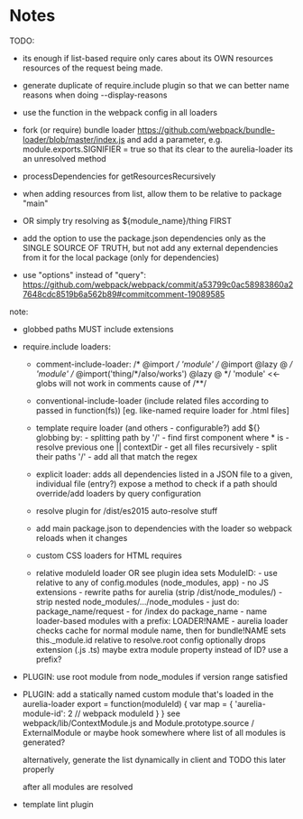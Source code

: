 # Notes

TODO:
  - its enough if list-based require only cares about its OWN resources
    resources of the request being made.

  - generate duplicate of require.include plugin so that we can better name reasons when doing --display-reasons

  - use the function in the webpack config in all loaders
  - fork (or require) bundle loader https://github.com/webpack/bundle-loader/blob/master/index.js 
    and add a parameter, e.g. module.exports.SIGNIFIER = true
    so that its clear to the aurelia-loader its an unresolved method
  - processDependencies for getResourcesRecursively
  - when adding resources from list, allow them to be relative to package "main" 
  - OR simply try resolving as ${module_name}/thing FIRST
  - add the option to use the package.json dependencies only as the SINGLE SOURCE OF TRUTH, 
    but not add any external dependencies from it for the local package (only for dependencies)
  - use "options" instead of "query": https://github.com/webpack/webpack/commit/a53799c0ac58983860a27648cdc8519b6a562b89#commitcomment-19089585

note:
- globbed paths MUST include extensions

- require.include loaders:
  - comment-include-loader:
      /* @import */ 'module'
      /* @import @lazy @ */ 'module'
      /* @import('thing/*/also/works') @lazy @ */ 'module' <<- globs will not work in comments cause of /**/
      
  - conventional-include-loader (include related files according to passed in function(fs)) [eg. like-named require loader for .html files]
  - template require loader
      <require from="..." lazy bundle="abc"> (and others - configurable?)
      add ${} globbing by:
        - splitting path by '/'
        - find first component where * is
        - resolve previous one || contextDir
        - get all files recursively
        - split their paths '/'
        - add all that match the regex 
  - explicit loader: 
      adds all dependencies listed in a JSON file to a given, individual file (entry?)
      expose a method to check if a path should override/add loaders by query configuration
  - resolve plugin for /dist/es2015 auto-resolve stuff
  - add main package.json to dependencies with the loader so webpack reloads when it changes
  - custom CSS loaders for HTML requires
  - relative moduleId loader OR see plugin idea
      sets ModuleID:
        - use relative to any of config.modules (node_modules, app)
        - no JS extensions
        - rewrite paths for aurelia (strip /dist/node_modules/)
        - strip nested node_modules/.../node_modules
        - just do: package_name/request
        - for /index do package_name
        - name loader-based modules with a prefix: LOADER!NAME
        - aurelia loader checks cache for normal module name, then for bundle!NAME
      sets this._module.id relative to resolve.root config
      optionally drops extension (.js .ts)
      maybe extra module property instead of ID?
      use a prefix?
- PLUGIN: use root module from node_modules if version range satisfied
- PLUGIN: add a statically named custom module that's loaded in the aurelia-loader
    export = function(moduleId) {
      var map = {
        'aurelia-module-id': 2 // webpack moduleId
      }
    }
    see webpack/lib/ContextModule.js
    and Module.prototype.source / ExternalModule
    or maybe hook somewhere where list of all modules is generated?

    alternatively, generate the list dynamically in client
    and TODO this later properly 

    after all modules are resolved 


- template lint plugin
